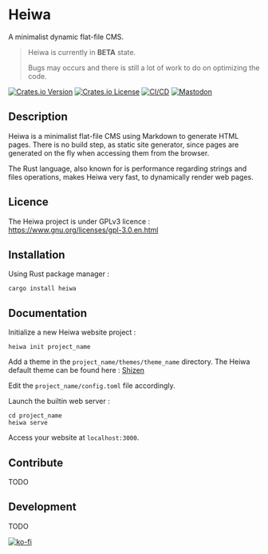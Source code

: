 # Heiwa
A minimalist dynamic flat-file CMS.

> Heiwa is currently in **BETA** state.
> 
> Bugs may occurs and there is still a lot of work to do on optimizing the code.

[![Crates.io Version](https://img.shields.io/crates/v/heiwa?color=black&logo=rust)](https://crates.io/crates/heiwa)
[![Crates.io License](https://img.shields.io/crates/l/heiwa?color=purple)](https://codeberg.org/haruka/heiwa/src/branch/main/LICENCE)
[![CI/CD](https://ci.codeberg.org/api/badges/12979/status.svg)](https://ci.codeberg.org/repos/12979)
[![Mastodon](https://img.shields.io/badge/%40haruka-6768f3?logo=mastodon&logoColor=%23ffffff)](https://hachyderm.io/@haruka)

## Description

Heiwa is a minimalist flat-file CMS using Markdown to generate HTML pages. There is no build step, as static site generator, since pages are generated on the fly when accessing them from the browser.

The Rust language, also known for is performance regarding strings and files operations, makes Heiwa very fast, to dynamically render web pages.

## Licence

The Heiwa project is under GPLv3 licence : https://www.gnu.org/licenses/gpl-3.0.en.html

## Installation

Using Rust package manager :

```shell
cargo install heiwa
```

## Documentation

Initialize a new Heiwa website project : 

```shell
heiwa init project_name
```

Add a theme in the `project_name/themes/theme_name` directory. The Heiwa default theme can be found here : [Shizen](https://codeberg.org/haruka/shizen)

Edit the `project_name/config.toml` file accordingly.

Launch the builtin web server : 

```shell
cd project_name
heiwa serve
```

Access your website at `localhost:3000`.

## Contribute

TODO

## Development

TODO

[![ko-fi](https://ko-fi.com/img/githubbutton_sm.svg)](https://ko-fi.com/M4M3R2Z7O)
